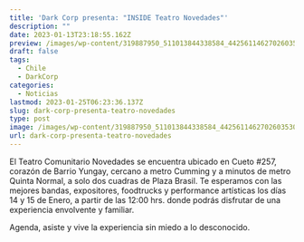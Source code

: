 ```yaml
---
title: 'Dark Corp presenta: "INSIDE Teatro Novedades"'
description: ""
date: 2023-01-13T23:18:55.162Z
preview: /images/wp-content/319887950_511013844338584_4425611462702603530_n.webp
draft: false
tags:
  - Chile
  - DarkCorp
categories:
  - Noticias
lastmod: 2023-01-25T06:23:36.137Z
slug: dark-corp-presenta-teatro-novedades
type: post
image: /images/wp-content/319887950_511013844338584_4425611462702603530_n.jpg.webp
url: dark-corp-presenta-teatro-novedades
---
```


El Teatro Comunitario Novedades se encuentra ubicado en Cueto #257, corazón de Barrio Yungay, cercano a metro Cumming y a minutos de metro Quinta Normal, a solo dos cuadras de Plaza Brasil. Te esperamos con las mejores bandas, expositores, foodtrucks y performance artísticas los días 14 y 15 de Enero, a partir de las 12:00 hrs.
donde podrás disfrutar de una experiencia envolvente y familiar.

Agenda, asiste y vive la experiencia sin miedo a lo desconocido.
